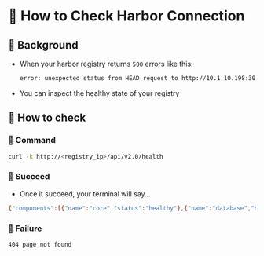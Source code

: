 # 💚 How to Check Harbor Connection

## 💛 Background

- When your harbor registry returns `500` errors like this:
    
    ```bash
    error: unexpected status from HEAD request to http://10.1.10.198:30001/v2/chartmetric/shipit/blobs/...: 500 Internal Server Error
    ```
    
- You can inspect the healthy state of your registry

## 💛 How to check

### 🤍 Command

```bash
curl -k http://<registry_ip>/api/v2.0/health
```

### 🤍 Succeed

- Once it succeed, your terminal will say…

```bash
{"components":[{"name":"core","status":"healthy"},{"name":"database","status":"healthy"},{"name":"jobservice","status":"healthy"},{"name":"portal","status":"healthy"},{"name":"redis","status":"healthy"},{"name":"registry","status":"healthy"},{"name":"registryctl","status":"healthy"},{"name":"trivy","status":"healthy"}],"status":"healthy"}
```

### 🤍 Failure

```bash
404 page not found
```

